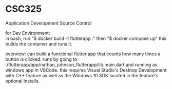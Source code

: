 # CSC325
Application Development Source Control


for Dev Environment:   
in bash, run "$ docker build -t flutterapp ."
    then     "$ docker compose up"
    this builds the container and runs it.

overview: can build a functional flutter app that counts how many times a button is clicked. runs by going to ./flutterapp/app/nathan_johnson_flutterapp/lib.main.dart and running as windows app in VSCode. 
this requires Visual Studio's Desktop Development with C++ feature as well as the Windows 10 SDK located in the feature's optional installs.
